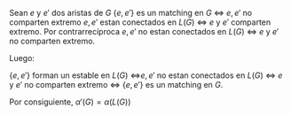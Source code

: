 Sean $e$ y $e'$ dos aristas de $G$
$\{e,e'\}$ es un matching en $G$ $\iff$ $e, e'$ no comparten extremo
$e, e'$ estan conectados en $L(G)$ $\iff$ $e$ y $e'$ comparten extremo.
Por contrarrecíproca
$e, e'$ no estan conectados en $L(G)$ $\iff$ $e$ y $e'$ no comparten extremo.

Luego:

$\{e,e'\}$ forman un estable en $L(G)$ $\iff$$e, e'$ no estan conectados en $L(G)$ $\iff$ $e$ y $e'$ no comparten extremo $\iff$ $\{e,e'\}$ es un matching en $G$.

Por consiguiente, $\alpha'(G) = \alpha(L(G))$